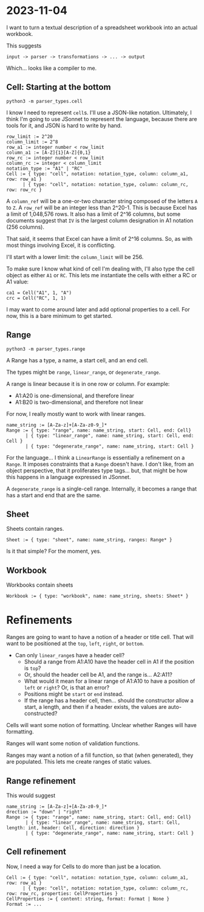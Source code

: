 # 2023-11-04

I want to turn a textual description of a spreadsheet workbook into an actual workbook.

This suggests

```
input -> parser -> transformations -> ... -> output
```

Which... looks like a compiler to me.

## Cell: Starting at the bottom

```
python3 -m parser_types.cell
```

I know I need to represent `cell`s. I'll use a JSON-like notation. Ultimately, I think I'm going to use JSonnet to represent the language, because there are tools for it, and JSON is hard to write by hand.

```
row_limit := 2^20
column_limit := 2^8
row_a1 := integer number < row_limit
column_a1 := [A-Z]{1}[A-Z]{0,1}
row_rc := integer number < row_limit
column_rc := integer < column_limit
notation_type := "A1" | "RC"
Cell := { type: "cell", notation: notation_type, column: column_a1, row: row_a1 }
      | { type: "cell", notation: notation_type, column: column_rc, row: row_rc }

```

A `column_ref` will be a one-or-two character string composed of the letters `A` to `Z`. A `row_ref` will be an integer less than 2^20-1. This is because Excel has a limit of 1,048,576 rows. It also has a limit of 2^16 columns, but some documents suggest that `IV` is the largest column designation in A1 notation (256 columns).

That said, it seems that Excel can have a limit of 2^16 columns. So, as with most things involving Excel, it is conflicting.

I'll start with a lower limit: the `column_limit` will be 256. 

To make sure I know what kind of cell I'm dealing with, I'll also type the cell object as either `A1` or `RC`. This lets me instantiate the cells with either a RC or A1 value:

```
ca1 = Cell("A1", 1, "A")
crc = Cell("RC", 1, 1)
```

I may want to come around later and add optional properties to a cell. For now, this is a bare minimum to get started.

## Range

```
python3 -m parser_types.range
```

A Range has a type, a name, a start cell, and an end cell.

The types might be `range`, `linear_range`, or `degenerate_range`.

A range is linear because it is in one row or column. For example:

* A1:A20 is one-dimensional, and therefore linear
* A1:B20 is two-dimensional, and therefore not linear

For now, I really mostly want to work with linear ranges.

```
name_string := [A-Za-z]+[A-Za-z0-9_]*
Range := { type: "range", name: name_string, start: Cell, end: Cell}
       | { type: "linear_range", name: name_string, start: Cell, end: Cell }
       | { type: "degenerate_range", name: name_string, start: Cell }
```

For the language... I think a `LinearRange` is essentially a refinement on a `Range`. It imposes constraints that a `Range` doesn't have. I don't like, from an object perspective, that it proliferates type tags... but, that might be how this happens in a language expressed in JSonnet. 

A `degenerate_range` is a single-cell range. Internally, it becomes a range that has a start and end that are the same.

## Sheet

Sheets contain ranges.

```
Sheet := { type: "sheet", name: name_string, ranges: Range* }
```

Is it that simple? For the moment, yes.

## Workbook

Workbooks contain sheets

```
Workbook := { type: "workbook", name: name_string, sheets: Sheet* }
```

# Refinements

Ranges are going to want to have a notion of a header or title cell. That will want to be positioned at the `top`, `left`, `right`, or `bottom`. 

* Can only `linear_range`s have a header cell?
  * Should a range from A1:A10 have the header cell in A1 if the position is `top`? 
  * Or, should the header cell be A1, and the range is... A2:A11?
  * What would it mean for a linear range of A1:A10 to have a position of `left` or `right`? Or, is that an error?
  * Positions might be `start` or `end` instead.
  * If the range has a header cell, then... should the constructor allow a start, a length, and then if a header exists, the values are auto-constructed?


Cells will want some notion of formatting. Unclear whether Ranges will have formatting.

Ranges will want some notion of validation functions.

Ranges may want a notion of a fill function, so that (when generated), they are populated. This lets me create ranges of static values.

## Range refinement

This would suggest

```
name_string := [A-Za-z]+[A-Za-z0-9_]*
drection := "down" | "right"
Range := { type: "range", name: name_string, start: Cell, end: Cell}
       | { type: "linear_range", name: name_string, start: Cell, length: int, header: Cell, direction: direction }
       | { type: "degenerate_range", name: name_string, start: Cell }
```

## Cell refinement

Now, I need a way for Cells to do more than just be a location.

```
Cell := { type: "cell", notation: notation_type, column: column_a1, row: row_a1 }
      | { type: "cell", notation: notation_type, column: column_rc, row: row_rc, properties: CellProperties }
CellProperties := { content: string, format: Format | None }
Format := ...
```